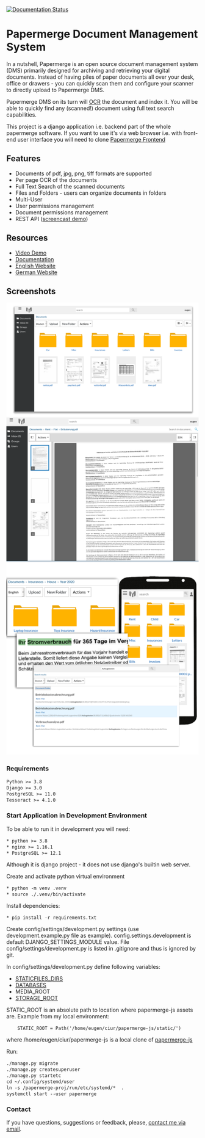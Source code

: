 [![Documentation Status](https://readthedocs.org/projects/papermerge/badge/?version=latest)](https://papermerge.readthedocs.io/en/latest/?badge=latest)

# Papermerge Document Management System

In a nutshell, Papermerge is an open source document management system (DMS) primarily
designed for archiving and retrieving your digital documents. Instead of
having piles of paper documents all over your desk, office or drawers - you
can quickly scan them and configure your scanner to directly upload to
Papermerge DMS.

Papermerge DMS on its turn will
[OCR](https://en.wikipedia.org/wiki/Optical_character_recognition) the
document and index it. You will be able to quickly find any (scanned!)
document using full text search capabilities.

This project is a django application i.e. backend part of the whole papermerge
software. If you want to use it's via web browser i.e. with front-end user
interface you will need to clone [Papermerge
Frontend](https://github.com/ciur/papermerge-js)

## Features
    
* Documents of pdf, jpg, png, tiff formats are supported
* Per page OCR of the documents
* Full Text Search of the scanned documents
* Files and Folders - users can organize documents in folders
* Multi-User
* User permissions management
* Document permissions management
* REST API ([screencast demo](https://vimeo.com/391436134))

## Resources

 * [Video Demo](https://www.youtube.com/watch?v=U_x8fOhuMTI)
 * [Documentation](https://papermerge.readthedocs.io/)
 * [English Website](https://papermerge.com)
 * [German Website](https://papermerge.de)


## Screenshots

![Screenshot 01](./screenshots/screenshot01.png)
![Screenshot 02](./screenshots/screenshot02.png)
![Screenshot 03](./screenshots/screenshot03.png)


### Requirements

    Python >= 3.8
    Django >= 3.0
    PostgreSQL >= 11.0
    Tesseract >= 4.1.0

### Start Application in Development Environment

To be able to run it in development you will need:
    
    * python >= 3.8
    * nginx >= 1.16.1 
    * PostgreSQL >= 12.1

Although it is django project - it does not use django's builtin web server.


Create and activate python virtual environment
    
    * python -m venv .venv
    * source ./.venv/bin/activate

Install dependencies:

    * pip install -r requirements.txt

Create config/settings/development.py settings (use development.example.py file as example).
config.settings.development is default DJANGO_SETTINGS_MODULE value.
File config/settings/development.py is listed in .gitignore and thus
is ignored by git.

In config/settings/development.py define following variables:

 * [STATICFILES_DIRS](https://papermerge.readthedocs.io/en/latest/settings.html#staticfiles-dirs)
 * [DATABASES](https://papermerge.readthedocs.io/en/latest/settings.html#databasess)
 * MEDIA_ROOT
 * [STORAGE_ROOT](https://papermerge.readthedocs.io/en/latest/settings.html#storage-root)

STATIC_ROOT is an absolute path to location where papermerge-js assets are. Example from my local environment:
    
        STATIC_ROOT = Path('/home/eugen/ciur/papermerge-js/static/')

where /home/eugen/ciur/papermerge-js is a local clone of [papermerge-js](https://github.com/ciur/papermerge-js)

Run:

    ./manage.py migrate
    ./manage.py createsuperuser
    ./manage.py startetc
    cd ~/.config/systemd/user
    ln -s /papermerge-proj/run/etc/systemd/*  .
    systemctl start --user papermerge

### Contact 

If you have questions, suggestions or feedback, please, [contact me via
email](mailto:eugen@papermerge.com).


